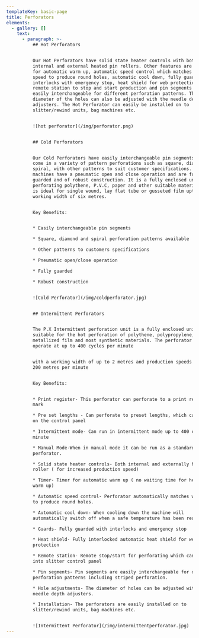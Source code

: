 ```yaml
---
templateKey: basic-page
title: Perforators
elements:
  - gallery: []
    text:
      - paragraph: >-
          ## Hot Perforators


          Our Hot Perforators have solid state heater controls with both
          internal and external heated pin rollers. Other features are a timer
          for automatic warm up, automatic speed control which matches the web
          speed to produce round holes, automatic cool down, fully guarded
          interlocks with emergency stop, heat shield for web protection, a
          remote station to stop and start production and pin segments which are
          easily interchangeable for different perforation patterns. The
          diameter of the holes can also be adjusted with the needle depth
          adjusters. The Hot Perforator can easily be installed on to
          slitter/rewind units, bag machines etc.


          ![hot perforator](/img/perforator.png)


          ## Cold Perforators


          Our Cold Perforators have easily interchangeable pin segments, which
          come in a variety of pattern perforations such as square, diamond and
          spiral, with other patterns to suit customer specifications. Our
          machines have a pneumatic open and close operation and are fully
          guarded and of robust construction. It is a fully enclosed unit, for
          perforating polythene, P.V.C, paper and other suitable materials. It
          is ideal for single wound, lay flat tube or gusseted film upto a
          working width of six metres.


          Key Benefits:


          * Easily interchangeable pin segments

          * Square, diamond and spiral perforation patterns available

          * Other patterns to customers specifications

          * Pneumatic open/close operation

          * Fully guarded

          * Robust construction


          ![Cold Perforator](/img/coldperforator.jpg)


          ## Intermittent Perforators


          The P.X Intermittent perforation unit is a fully enclosed unit,
          suitable for the hot perforation of polythene, polypropylene,
          metallized film and most synthetic materials. The perforator can
          operate at up to 400 cycles per minute


          with a working width of up to 2 metres and production speeds of up to
          200 metres per minute


          Key Benefits:


          * Print register- This perforator can perforate to a print register
          mark

          * Pre set lengths - Can perforate to preset lengths, which can be set
          on the control panel

          * Intermittent mode- Can run in intermittent mode up to 400 cycles per
          minute

          * Manual Mode-When in manual mode it can be run as a standard
          perforator.

          * Solid state heater controls- Both internal and externally heated pin
          roller ( for increased production speed)

          * Timer- Timer for automatic warm up ( no waiting time for heater to
          warm up)

          * Automatic speed control- Perforator automatically matches web speed
          to produce round holes.

          * Automatic cool down- When cooling down the machine will
          automatically switch off when a safe temperature has been reached.

          * Guards- Fully guarded with interlocks and emergency stop

          * Heat shield- Fully interlocked automatic heat shield for web
          protection

          * Remote station- Remote stop/start for perforating which can be built
          into slitter control panel

          * Pin segments- Pin segments are easily interchangeable for different
          perforation patterns including striped perforation.

          * Hole adjustments- The diameter of holes can be adjusted with the
          needle depth adjusters.

          * Installation- The perforators are easily installed on to
          slitter/rewind units, bag machines etc.


          ![Intermittent Perforator](/img/intermittentperforator.jpg)
---
```


